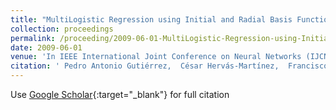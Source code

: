 ```yaml
---
title: "MultiLogistic Regression using Initial and Radial Basis Function covariates"
collection: proceedings
permalink: /proceeding/2009-06-01-MultiLogistic-Regression-using-Initial-and-Radial-Basis-Function-covariates
date: 2009-06-01
venue: 'In IEEE International Joint Conference on Neural Networks (IJCNN2009)'
citation: ' Pedro Antonio Gutiérrez,  César Hervás-Martínez,  Francisco José Martínez-Estudillo,  Juan Carlos Fernández, &quot;MultiLogistic Regression using Initial and Radial Basis Function covariates.&quot; In IEEE International Joint Conference on Neural Networks (IJCNN2009), 2009, Atlanta, United States, pp.1067--1074.'
---
```

Use [Google Scholar](https://scholar.google.com/scholar?q=MultiLogistic+Regression+using+Initial+and+Radial+Basis+Function+covariates){:target="_blank"} for full citation